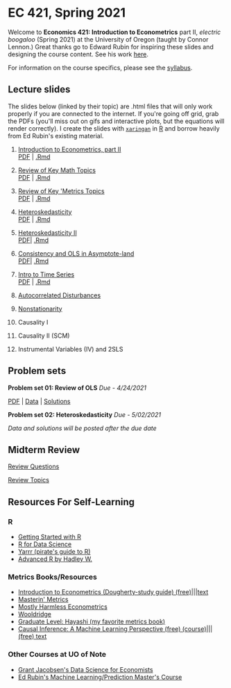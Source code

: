 # EC 421, Spring 2021

Welcome to **Economics 421: Introduction to Econometrics** part II, *electric boogaloo* (Spring 2021) at the University of Oregon (taught by Connor Lennon.) Great thanks
go to Edward Rubin for inspiring these slides and designing the course content. See his work [here](https://edrub.in).

For information on the course specifics, please see the [syllabus](https://raw.githack.com/CMLennon/EC421S21/main/Syllabus/Econ421-Lennon-S21.pdf).

## Lecture slides

The slides below (linked by their topic) are .html files that will only work properly if you are connected to the internet. 
If you're going off grid, grab the PDFs (you'll miss out on gifs and interactive plots, but the equations will render correctly). 
I create the slides with [`xaringan`](https://github.com/yihui/xaringan/wiki) in [R](cran.r-project.org) and borrow heavily from Ed Rubin's existing material.

1. [Introduction to Econometrics, part II](https://raw.githack.com/CMLennon/EC421S21/main/LectureNotes/001/01-intro.html) <br> [PDF](https://raw.githack.com/CMLennon/EC421S21/main/LectureNotes/001/01-intro.pdf) | [.Rmd](https://raw.githack.com/CMLennon/EC421S21/main/LectureNotes/001/01-intro.Rmd)

2. [Review of Key Math Topics](https://raw.githack.com/CMLennon/EC421S21/main/LectureNotes/002/02-Review.html) <br> [PDF](https://raw.githack.com/CMLennon/EC421S21/main/LectureNotes/002/02-Review.pdf) | [.Rmd](https://raw.githack.com/CMLennon/EC421S21/main/LectureNotes/002/02-Review.pdf)

3. [Review of Key 'Metrics Topics](https://raw.githack.com/CMLennon/EC421S21/main/LectureNotes/003/03-Review.html) <br> 
[PDF](https://raw.githack.com/CMLennon/EC421S21/main/LectureNotes/003/03-review.pdf) | [.Rmd](https://raw.githack.com/CMLennon/EC421S21/main/LectureNotes/002/02-Review.Rmd)

4. [Heteroskedasticity](https://raw.githack.com/CMLennon/EC421S21/main/LectureNotes/004/Heteroskedasticity.html) <br> [PDF](https://raw.githack.com/CMLennon/EC421S21/main/LectureNotes/004/Heteroskedasticity.pdf) | [.Rmd](https://raw.githack.com/CMLennon/EC421S21/main/LectureNotes/004/Heteroskedasticity.Rmd)

5. [Heteroskedasticity II](https://raw.githack.com/CMLennon/EC421S21/main/LectureNotes/005/05-Heteroskedasticity.html) <br> [PDF](https://raw.githack.com/CMLennon/EC421S21/main/LectureNotes/005/05-heteroskedasticity.pdf)| [.Rmd](https://raw.githack.com/CMLennon/EC421S21/main/LectureNotes/005/05-Heteroskedasticity.Rmd)

7. [Consistency and OLS in Asymptote-land](https://raw.githack.com/CMLennon/EC421S21/main/LectureNotes/006/06-consistency.html) <br> [PDF](https://raw.githack.com/CMLennon/EC421S21/main/LectureNotes/006/06-consistency.pdf)| [.Rmd](https://raw.githack.com/CMLennon/EC421S21/main/LectureNotes/006/06-consistency.Rmd)

7. [Intro to Time Series](https://raw.githack.com/CMLennon/EC421S21/main/LectureNotes/007/07-timeseries.html) <br> [PDF](https://raw.githack.com/CMLennon/EC421S21/main/LectureNotes/007/07-timeseries.pdf) | [.Rmd](https://github.com/CMLennon/EC421S21/blob/main/LectureNotes/007/07-timeseries.Rmd)

8. [Autocorrelated Disturbances](https://raw.githack.com/CMLennon/EC421S21/main/LectureNotes/008/08-Autocorrelation.html)

9. [Nonstationarity](https://raw.githack.com/CMLennon/EC421S21/main/LectureNotes/009/09-Autocorrelation.html)

10. Causality I

11. Causality II (SCM)

12. Instrumental Variables (IV) and 2SLS

## Problem sets

**Problem set 01: Review of OLS** *Due - 4/24/2021*

[PDF](https://raw.githack.com/CMLennon/EC421S21/main/PS-001/ps01.pdf) | [Data](https://raw.githack.com/CMLennon/EC421S21/main/PS-001/ps-001-data.csv) | [Solutions](https://raw.githack.com/CMLennon/EC421S21/main/PS-001/001-solutions.pdf)

**Problem set 02: Heteroskedasticity** *Due - 5/02/2021*

*Data and solutions will be posted after the due date*

## Midterm Review

[Review Questions](https://raw.githack.com/CMLennon/EC421S21/main/LectureNotes/MidtermReview/MidtermReview.html)

[Review Topics](https://raw.githack.com/CMLennon/EC421S21/main/LectureNotes/MidtermReview/Midterm_Topics.html)

## Resources For Self-Learning

### R

- [Getting Started with R](https://education.rstudio.com/learn/)
- [R for Data Science](https://r4ds.had.co.nz/)
- [Yarrr (pirate's guide to R)](https://bookdown.org/ndphillips/YaRrr/)
- [Advanced R by Hadley W.](http://adv-r.had.co.nz/)

### Metrics Books/Resources

- [Introduction to Econometrics (Dougherty-study guide) (free)](https://global.oup.com/uk/orc/busecon/economics/dougherty5e/student/studyguide/)|||[text](https://global.oup.com/uk/orc/busecon/economics/dougherty5e)
- [Masterin' Metrics](http://www.masteringmetrics.com/)
- [Mostly Harmless Econometrics](https://www.mostlyharmlesseconometrics.com/#:~:text=Mostly%20Harmless%20Econometrics%20shows%20how,to%20get%20standard%20errors%20right)
- [Wooldridge](https://www.cengage.com/c/introductory-econometrics-a-modern-approach-6e-wooldridge/9781305270107/)
- [Graduate Level: Hayashi (my favorite metrics book)](https://press.princeton.edu/books/hardcover/9780691010182/econometrics)
- [Causal Inference: A Machine Learning Perspective (free) (course)](https://www.bradyneal.com/causal-inference-course)|||[(free) text](https://www.bradyneal.com/causal-inference-course#course-textbook)

### Other Courses at UO of Note

- [Grant Jacobsen's Data Science for Economists](https://github.com/uo-ec607)
- [Ed Rubin's Machine Learning/Prediction Master's Course](https://github.com/edrubin/EC524W20)
